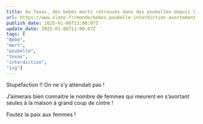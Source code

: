 ```yaml
---
title: Au Texas, des bébés morts retrouvés dans des poubelles depuis l'interdiction de l'IVG
url: https://www.slate.fr/monde/bebes-poubelle-interdiction-avortement-texas-etats-unis-abandons-mort-nourrisson-roe-wade-femmes-enfants-legislation-anti-ivg
publish_date: 2025-01-06T11:00:07Z
update_date: 2025-01-06T11:00:07Z
tags: [
"Bébé",
"mort",
"poubelle",
"texas",
"interdiction",
"ivg"]
---
```


Stupéfaction !! On ne s’y attendait pas !

J’aimerais bien connaitre le nombre de femmes qui meurent en s’avortant seules à la maison à grand coup de cintre !

Foutez la paix aux femmes !
